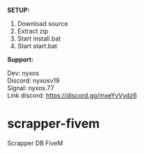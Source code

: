__SETUP:__

1) Download source  
2) Extract zip  
3) Start install.bat  
4) Start start.bat  

__Support:__  

Dev: nyxos  
Discord: nyxosv19  
Signal: nyxos.77  
Link discord: https://discord.gg/mxeYvVydz6  
  
# scrapper-fivem  
Scrapper DB FiveM  

